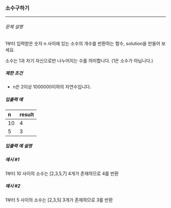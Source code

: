 ### 소수구하기
***

###### 문제 설명

1부터 입력받은 숫자 n 사이에 있는 소수의 개수를 반환하는 함수, solution을 만들어 보세요.

소수는 1과 자기 자신으로만 나누어지는 수를 의미합니다.
(1은 소수가 아닙니다.)

##### 제한 조건

- n은 2이상 1000000이하의 자연수입니다.

##### 입출력 예

|n	|result|
| :--- | :--- |
|10	|4|
|5|	3|


##### 입출력 예 설명
##### 예시 #1
1부터 10 사이의 소수는 [2,3,5,7] 4개가 존재하므로 4를 반환

##### 예시 #2
1부터 5 사이의 소수는 [2,3,5] 3개가 존재하므로 3를 반환
